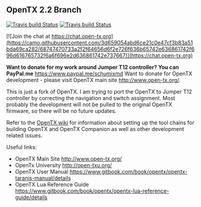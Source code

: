 ## OpenTX 2.2 Branch

[![Travis build Status](https://travis-ci.org/schumixmd/opentx.svg?branch=2.2)](https://travis-ci.org/schumixmd/opentx)
[![Travis build Status](https://travis-ci.org/opentx/opentx.svg?branch=2.2)](https://travis-ci.org/opentx/opentx)

[![Join the chat at https://chat.open-tx.org](https://camo.githubusercontent.com/3d659054abd6ce21c0e47cf3b83a51bda69ca282/68747470733a2f2f64656d6f2e726f636b65742e636861742f696d616765732f6a6f696e2d636861742e737667)](https://chat.open-tx.org)

<b>Want to donate for my work around Jumper T12 controller? You can PayPal.me</b> https://www.paypal.me/schumixmd
Want to donate for OpenTX development - please visit OpenTX main site http://www.open-tx.org/.

This is just a fork of OpenTX. 
I am trying to port the OpenTX to Jumper T12 controller by correcting the navigation and switch assignment. 
Most probably the development will not be pulled to the original OpenTX firmware, so there will be no future updates. 

Refer to the [OpenTX wiki](https://github.com/opentx/opentx/wiki) for information about setting up the tool chains for building OpenTX and OpenTX Companion as well as other development related issues.

Useful links:
 * OpenTX Main Site http://www.open-tx.org/
 * OpenTx University http://open-txu.org/
 * OpenTX User Manual https://www.gitbook.com/book/opentx/opentx-taranis-manual/details
 * OpenTX Lua Reference Guide https://www.gitbook.com/book/opentx/opentx-lua-reference-guide/details
